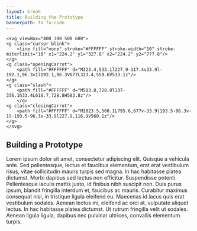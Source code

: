 ```yaml
---
layout: break
title: Building the Prototype
bannerpath: fa fa-code
---
```


<div class="code">

	<svg viewBox="400 300 500 600">
	<g class="cursor blink">
		<line fill="none" stroke="#FFFFFF" stroke-width="10" stroke-miterlimit="10" x1="224.2" y1="327.8" x2="224.2" y2="777.8"/>
	</g>
	<g class="openingCarrot">
		<path fill="#FFFFFF" d="M323.4,533.1l227.9-117.4v33.9l-192.1,96.3v1l192.1,96.3V677L323.4,559.6V533.1z"/>
	</g>
	<g class="slash">
		<path fill="#FFFFFF" d="M583.8,728.8l137-356.1h33.4L616.7,728.8H583.8z"/>
		</g>
	<g class="closingCarrot">
		<path fill="#FFFFFF" d="M1023.5,560.1L795.6,677v-33.9l193.5-96.3v-1l-193.5-96.3v-33.9l227.9,116.9V560.1z"/>
	</g>
	</svg>

</div>

<h2>Building a Prototype</h2>



<p>Lorem ipsum dolor sit amet, consectetur adipiscing elit. Quisque a vehicula ante. Sed pellentesque, lectus et faucibus elementum, erat erat vestibulum risus, vitae sollicitudin mauris turpis sed magna. In hac habitasse platea dictumst. Morbi dapibus sed lectus non efficitur. Suspendisse potenti. Pellentesque iaculis mattis justo, id finibus nibh suscipit non. Duis purus ipsum, blandit fringilla interdum et, faucibus ac mauris. Curabitur maximus consequat nisi, in tristique ligula eleifend eu. Maecenas id lacus quis erat vestibulum sodales. Aenean lectus mi, eleifend ac orci at, vulputate aliquet lectus. In hac habitasse platea dictumst. Ut rutrum fringilla velit ut sodales. Aenean ligula ligula, dapibus nec pulvinar ultrices, convallis elementum turpis.</p>


<script src="../js/jquery-2.1.4.min.js"></script>
<script src ="js/main.js"></script>